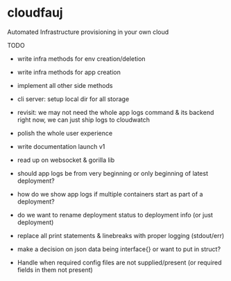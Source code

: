 # cloudfauj
Automated Infrastructure provisioning in your own cloud

TODO

- write infra methods for env creation/deletion
- write infra methods for app creation
- implement all other side methods
- cli server: setup local dir for all storage
- revisit: we may not need the whole app logs command & its backend right now, we can just ship logs to cloudwatch
- polish the whole user experience
- write documentation
 launch v1

- read up on websocket & gorilla lib

- should app logs be from very beginning or only beginning of latest deployment?
- how do we show app logs if multiple containers start as part of a deployment? 
- do we want to rename deployment status to deployment info (or just deployment)

- replace all print statements & linebreaks with proper logging (stdout/err)
- make a decision on json data being interface{} or want to put in struct?
- Handle when required config files are not supplied/present (or required fields in them not present)
